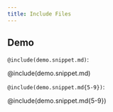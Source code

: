 ```yaml
---
title: Include Files
---
```


## Demo

`@include(demo.snippet.md)`:

@include(demo.snippet.md)

`@include(demo.snippet.md{5-9})`:

@include(demo.snippet.md{5-9})
